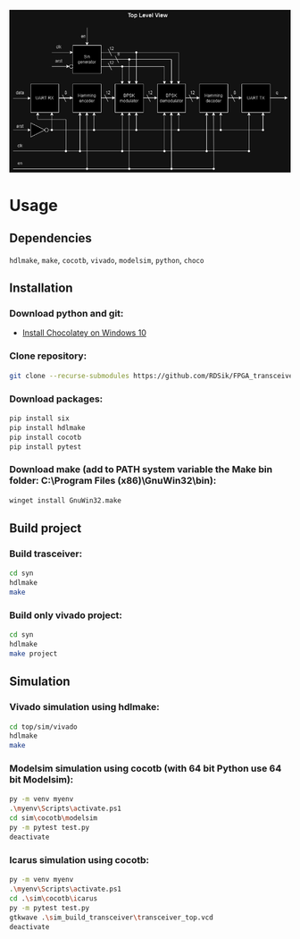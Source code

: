 ![My Image](pic/transeiver.drawio.png)

# Usage

## Dependencies 

`hdlmake`, `make`, `cocotb`, `vivado`, `modelsim`, `python`, `choco`

## Installation

### Download python and git:
- [Install Chocolatey on Windows 10](https://gist.github.com/lopezjurip/2a188c90284bf239197b)

### Clone repository:
```bash
git clone --recurse-submodules https://github.com/RDSik/FPGA_transceiver.git
```

### Download packages:
```bash
pip install six
pip install hdlmake
pip install cocotb
pip install pytest
```

### Download make (add to PATH system variable the Make bin folder: C:\Program Files (x86)\GnuWin32\bin):
```bash
winget install GnuWin32.make
```

## Build project

### Build trasceiver:
```bash
cd syn
hdlmake
make
```

### Build only vivado project:
```bash
cd syn
hdlmake
make project
```

## Simulation

### Vivado simulation using hdlmake:
```bash
cd top/sim/vivado
hdlmake
make
```

### Modelsim simulation using cocotb (with 64 bit Python use 64 bit Modelsim):
```bash
py -m venv myenv
.\myenv\Scripts\activate.ps1
cd sim\cocotb\modelsim
py -m pytest test.py
deactivate
```

### Icarus simulation using cocotb:
```bash
py -m venv myenv
.\myenv\Scripts\activate.ps1
cd .\sim\cocotb\icarus
py -m pytest test.py
gtkwave .\sim_build_transceiver\transceiver_top.vcd
deactivate
```
